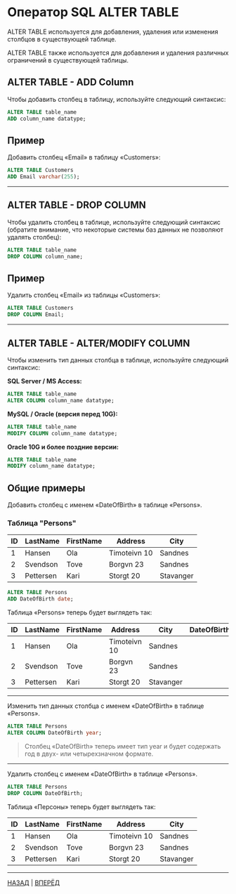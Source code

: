 # Оператор SQL ALTER TABLE

ALTER TABLE используется для добавления, удаления или изменения столбцов в существующей таблице.

ALTER TABLE также используется для добавления и удаления различных ограничений в существующей таблицы.

## ALTER TABLE - ADD Column

Чтобы добавить столбец в таблицу, используйте следующий синтаксис:

``` SQL
ALTER TABLE table_name 
ADD column_name datatype;
```

## Пример

Добавить столбец «Email» в таблицу «Customers»:

``` SQL
ALTER TABLE Customers
ADD Email varchar(255);
```
---

## ALTER TABLE - DROP COLUMN

Чтобы удалить столбец в таблице, используйте следующий синтаксис (обратите внимание, что некоторые системы баз данных не позволяют удалять столбец):

``` SQL
ALTER TABLE table_name 
DROP COLUMN column_name;
```

## Пример

Удалить столбец «Email» из таблицы «Customers»:

``` SQL
ALTER TABLE Customers
DROP COLUMN Email;
```
---

## ALTER TABLE - ALTER/MODIFY COLUMN

Чтобы изменить тип данных столбца в таблице, используйте следующий синтаксис:

**SQL Server / MS Access:**

``` SQL
ALTER TABLE table_name 
ALTER COLUMN column_name datatype;
```

**МySQL / Oracle (версия перед 10G):**

``` SQL
ALTER TABLE table_name 
MODIFY COLUMN column_name datatype;
```

**Oracle 10G и более поздние версии:**

``` SQL
ALTER TABLE table_name
MODIFY column_name datatype;
```

## Общие примеры

Добавить столбец с именем «DateOfBirth» в таблице «Persons».

### Таблица "Persons"
| ID | LastName | FirstName | Address | City |
|--|--|--|--|--|
| 1 | Hansen | Ola | Timoteivn 10 | Sandnes |
| 2 | Svendson | Tove | Borgvn 23 | Sandnes |
| 3 | Pettersen | Kari | Storgt 20 | Stavanger |

``` SQL
ALTER TABLE Persons
ADD DateOfBirth date;
```

Таблица «Persons» теперь будет выглядеть так:

| ID | LastName | FirstName | Address | City | DateOfBirth |
|--|--|--|--|--|--|
| 1 | Hansen | Ola | Timoteivn 10 | Sandnes |
| 2 | Svendson | Tove | Borgvn 23 | Sandnes |
| 3 | Pettersen | Kari | Storgt 20 | Stavanger |
---

Изменить тип данных столбца с именем «DateOfBirth» в таблице «Persons».

``` SQL
ALTER TABLE Persons
ALTER COLUMN DateOfBirth year;
```

> Cтолбец «DateOfBirth» теперь имеет тип year и будет содержать год в двух- или четырехзначном формате.
---

Удалить столбец с именем «DateOfBirth» в таблице «Persons».

``` SQL
ALTER TABLE Persons
DROP COLUMN DateOfBirth;
```

Таблица «Персоны» теперь будет выглядеть так:

| ID | LastName | FirstName | Address | City |
|--|--|--|--|--|
| 1 | Hansen | Ola | Timoteivn 10 | Sandnes |
| 2 | Svendson | Tove | Borgvn 23 | Sandnes |
| 3 | Pettersen | Kari | Storgt 20 | Stavanger |

---

[НАЗАД](/SQL_DATABASE/SQL_DROP_TABLE.md)  | [ВПЕРЁД](/SQL_DATABASE/SQL_Constraints.md)

